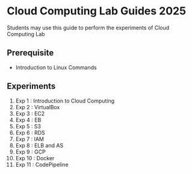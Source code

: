 # Cloud Computing Lab Guides 2025
Students may use this guide to perform the experiments of Cloud Computing Lab

## Prerequisite
- Introduction to Linux Commands

## Experiments
1. Exp 1 : Introduction to Cloud Computing
2. Exp 2 : VirtualBox
3. Exp 3 : EC2
4. Exp 4 : EB
5. Exp 5 : S3
6. Exp 6 : RDS
7. Exp 7 : IAM
8. Exp 8 : ELB and AS
9. Exp 9 : GCP
10. Exp 10 : Docker
11. Exp 11 : CodePipeline